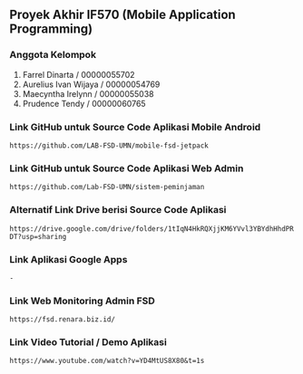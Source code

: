 ## Proyek Akhir IF570 (Mobile Application Programming)

### Anggota Kelompok 
1. Farrel Dinarta / 00000055702
2. Aurelius Ivan Wijaya / 00000054769
3. Maecyntha Irelynn / 00000055038
4. Prudence Tendy / 00000060765

### Link GitHub untuk Source Code Aplikasi Mobile Android
`https://github.com/LAB-FSD-UMN/mobile-fsd-jetpack`

### Link GitHub untuk Source Code Aplikasi Web Admin
`https://github.com/Lab-FSD-UMN/sistem-peminjaman`


### Alternatif Link Drive berisi Source Code Aplikasi
`https://drive.google.com/drive/folders/1tIqN4HkRQXjjKM6YVvl3YBYdhHhdPRDT?usp=sharing`

### Link Aplikasi Google Apps
`-`

### Link Web Monitoring Admin FSD
`https://fsd.renara.biz.id/`


### Link Video Tutorial / Demo Aplikasi
`https://www.youtube.com/watch?v=YD4MtUS8X80&t=1s`

